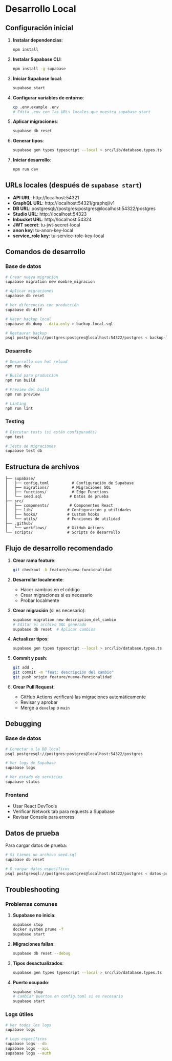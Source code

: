 # Desarrollo Local

## Configuración inicial

1. **Instalar dependencias**:
   ```bash
   npm install
   ```

2. **Instalar Supabase CLI**:
   ```bash
   npm install -g supabase
   ```

3. **Iniciar Supabase local**:
   ```bash
   supabase start
   ```

4. **Configurar variables de entorno**:
   ```bash
   cp .env.example .env
   # Edita .env con las URLs locales que muestra supabase start
   ```

5. **Aplicar migraciones**:
   ```bash
   supabase db reset
   ```

6. **Generar tipos**:
   ```bash
   supabase gen types typescript --local > src/lib/database.types.ts
   ```

7. **Iniciar desarrollo**:
   ```bash
   npm run dev
   ```

## URLs locales (después de `supabase start`)

- **API URL**: http://localhost:54321
- **GraphQL URL**: http://localhost:54321/graphql/v1
- **DB URL**: postgresql://postgres:postgres@localhost:54322/postgres
- **Studio URL**: http://localhost:54323
- **Inbucket URL**: http://localhost:54324
- **JWT secret**: tu-jwt-secret-local
- **anon key**: tu-anon-key-local
- **service_role key**: tu-service-role-key-local

## Comandos de desarrollo

### Base de datos
```bash
# Crear nueva migración
supabase migration new nombre_migracion

# Aplicar migraciones
supabase db reset

# Ver diferencias con producción
supabase db diff

# Hacer backup local
supabase db dump --data-only > backup-local.sql

# Restaurar backup
psql postgresql://postgres:postgres@localhost:54322/postgres < backup-local.sql
```

### Desarrollo
```bash
# Desarrollo con hot reload
npm run dev

# Build para producción
npm run build

# Preview del build
npm run preview

# Linting
npm run lint
```

### Testing
```bash
# Ejecutar tests (si están configurados)
npm test

# Tests de migraciones
supabase test db
```

## Estructura de archivos

```
├── supabase/
│   ├── config.toml          # Configuración de Supabase
│   ├── migrations/          # Migraciones SQL
│   ├── functions/           # Edge Functions
│   └── seed.sql            # Datos de prueba
├── src/
│   ├── components/         # Componentes React
│   ├── lib/               # Configuración y utilidades
│   ├── hooks/             # Custom hooks
│   └── utils/             # Funciones de utilidad
├── .github/
│   └── workflows/         # GitHub Actions
└── scripts/               # Scripts de desarrollo
```

## Flujo de desarrollo recomendado

1. **Crear rama feature**:
   ```bash
   git checkout -b feature/nueva-funcionalidad
   ```

2. **Desarrollar localmente**:
   - Hacer cambios en el código
   - Crear migraciones si es necesario
   - Probar localmente

3. **Crear migración** (si es necesario):
   ```bash
   supabase migration new descripcion_del_cambio
   # Editar el archivo SQL generado
   supabase db reset  # Aplicar cambios
   ```

4. **Actualizar tipos**:
   ```bash
   supabase gen types typescript --local > src/lib/database.types.ts
   ```

5. **Commit y push**:
   ```bash
   git add .
   git commit -m "feat: descripción del cambio"
   git push origin feature/nueva-funcionalidad
   ```

6. **Crear Pull Request**:
   - GitHub Actions verificará las migraciones automáticamente
   - Revisar y aprobar
   - Merge a `develop` o `main`

## Debugging

### Base de datos
```bash
# Conectar a la DB local
psql postgresql://postgres:postgres@localhost:54322/postgres

# Ver logs de Supabase
supabase logs

# Ver estado de servicios
supabase status
```

### Frontend
- Usar React DevTools
- Verificar Network tab para requests a Supabase
- Revisar Console para errores

## Datos de prueba

Para cargar datos de prueba:

```bash
# Si tienes un archivo seed.sql
supabase db reset

# O cargar datos específicos
psql postgresql://postgres:postgres@localhost:54322/postgres < datos-prueba.sql
```

## Troubleshooting

### Problemas comunes

1. **Supabase no inicia**:
   ```bash
   supabase stop
   docker system prune -f
   supabase start
   ```

2. **Migraciones fallan**:
   ```bash
   supabase db reset --debug
   ```

3. **Tipos desactualizados**:
   ```bash
   supabase gen types typescript --local > src/lib/database.types.ts
   ```

4. **Puerto ocupado**:
   ```bash
   supabase stop
   # Cambiar puertos en config.toml si es necesario
   supabase start
   ```

### Logs útiles
```bash
# Ver todos los logs
supabase logs

# Logs específicos
supabase logs --db
supabase logs --api
supabase logs --auth
```